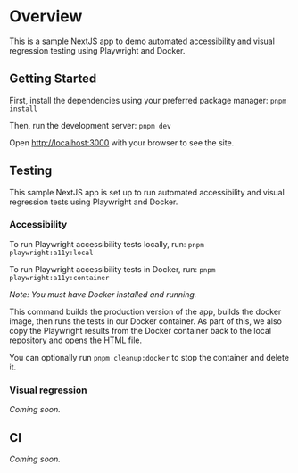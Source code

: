 # Overview

This is a sample NextJS app to demo automated accessibility and visual regression testing using Playwright and Docker.

## Getting Started

First, install the dependencies using your preferred package manager:
`pnpm install`

Then, run the development server:
`pnpm dev`

Open [http://localhost:3000](http://localhost:3000) with your browser to see the site.

## Testing

This sample NextJS app is set up to run automated accessibility and visual regression tests using Playwright and Docker.

### Accessibility

To run Playwright accessibility tests locally, run:
`pnpm playwright:a11y:local`

To run Playwright accessibility tests in Docker, run:
`pnpm playwright:a11y:container`

_Note: You must have Docker installed and running._

This command builds the production version of the app, builds the docker image, then runs the tests in our Docker container. As part of this, we also copy the Playwright results from the Docker container back to the local repository and opens the HTML file.

You can optionally run `pnpm cleanup:docker` to stop the container and delete it.

### Visual regression

_Coming soon._

## CI

_Coming soon._
